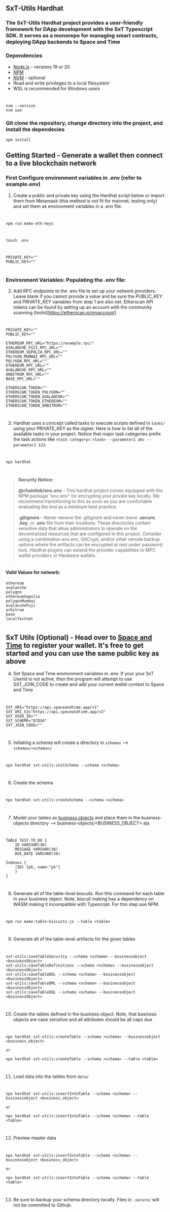## SxT-Utils Hardhat

### The SxT-Utils Hardhat project provides a user-friendly framework for DApp development with the SxT Typescript SDK. It serves as a monorepo for managing smart contracts, deploying DApp backends to Space and Time

### Dependencies

- [Node.js](https://nodejs.org/en) - versions 19 or 20
- [NPM](https://docs.npmjs.com/downloading-and-installing-node-js-and-npm)
- [NVM](https://github.com/nvm-sh/nvm) - optional
- Read and write privileges to a local filesystem
- WSL is recommended for Windows users

#
	nvm --version
	nvm use 

### Git clone the repository, change directory into the project, and install the dependecies 

    npm install

## Getting Started -  Generate a wallet then connect to a live blockchain network 

### First Configure environment variables in .env (refer to example.env)

1. Create a public and private key using the Hardhat script below or import them from Metamask (this method is not fit for mainnet, testing only) and set them as environment variables in a .env file.

#

	npm run make-eth-keys
#
	touch .env
#
	PRIVATE_KEY=""
	PUBLIC_KEY=""
#

### Environment Variables:  Populating the .env file:

2. Add RPC endpoints to the .env file to set up your network providers. Leave blank if you cannot provide a value and be sure the PUBLIC_KEY and PRIVATE_KEY variables from step 1 are also set. Etherscan API tokens can be found by setting up an account with the community scanning (tools)[https://etherscan.io/myaccount]

#
	PRIVATE_KEY=""
	PUBLIC_KEY=""

	ETHEREUM_RPC_URL="https://example.rpc/"
	AVALANCHE_FUJI_RPC_URL=""
	ETHEREUM_SEPOLIA_RPC_URL=""
	POLYGON_MUMBAI_RPC_URL=""
	POLYGON_RPC_URL=""
	ETHEREUM_RPC_URL=""
	AVALANCHE_RPC_URL=""
	ARBITRUM_RPC_URL=""
	BASE_RPC_URL=""

	ETHERSCAN_TOKEN=""
	ETHERSCAN_TOKEN_POLYGON=""
	ETHERSCAN_TOKEN_AVALANCHE=""
	ETHERSCAN_TOKEN_ETHEREUM=""
	ETHERSCAN_TOKEN_ARBITRUM=""
#


###

3. Hardhat uses a concept called tasks to execute scripts defined in `tasks/` using your PRIVATE_KEY as the signer. Here is how to list all of the available tasks in your project. Notice that major task categories prefix the task actions like `<task category>:<task> --parameter1 abc --parameter2 123`.

#
	npx hardhat
#

> <strong>Security Notice:</strong> <br><br>
<strong>@chainlink/enc.env</strong> - This hardhat project comes equipped with the NPM package "enc.env" for encrypting your private key locally. We recommend transitioning to this as soon as you are comfortable evaluating the tool as a minimum best practice. <br><br>
<strong>.gitignore</strong> - Never remove the .gitignore and never move <strong>.secure</strong>, <strong>.key</strong>, or <strong>.env</strong> file from their locations. These directories contain sensitive data that allow administrators to operate on the decentralized resources that are configured in this project. Consider using a combination env.enc, GitCrypt, and/or other remote backup options where the artifacts can be encrypted at rest under password lock. Hardhat plugins can extend the provider capabilities to MPC wallet providers or Hardware wallets.<br><br>


#### Valid Values for network:

	ethereum
	avalanche
	polygon
	ethereumSepolia
	polygonMumbai
	avalancheFuji
	arbitrum
	base
	localTestnet

#

## SxT Utils (Optional) - Head over to [Space and Time](https://app.spaceandtime.ai/) to register your wallet. It's free to get started and you can use the same public key as above

4. Set Space and Time environment variables in .env. If your your SxT UserId is not active, then the program will attempt to use SXT_JOIN_CODE to create and add your current wallet context to Space and Time

#
	SXT_URI="https://api.spaceandtime.app/v1" 
	SXT_URI_V2="https://api.spaceandtime.app/v2"
	SXT_USER_ID=""
	SXT_SCHEME="ECDSA"
	SXT_JOIN_CODE=""
#

5. Initiating a schema will create a directory in `schemas` --> `schemas/<schema>/`

#
	npx hardhat sxt-utils:initSchema --schema <schema> 
#

6. Create the schema 

#
	npx hardhat sxt-utils:createSchema --schema <schema> 
#


7. Model your tables as [business objects](https://dbdiagram.io/d/660439a2ae072629ce1c2156) and place them in the business-objects directory --> business-objects/<BUSINESS_OBJECT>.ejs

#
	TABLE TEST.TO_DO {
    	ID VARCHAR(36)
    	MESSAGE VARCHAR(36)
    	DUE_DATE VARCHAR(36)
    
    Indexes {
        (ID) [pk, name:"pk"]
    	}
  	}	
#

8. Generate all of the table-level biscuits. Run this command for each table in your business object. Note, biscuit making has a dependency on WASM making it incompatible with Typescript. For this step use NPM.

#

	npm run make-table-biscuits-js --table <table>

#

9. Generate all of the table-level artifacts for the given tables

#
	sxt-utils:saveTableSecurity --schema <schema> --businessobject <businessObject>
	sxt-utils:saveTableDefinitions --schema <schema> --businessobject <businessObject>
	sxt-utils:saveTableDDL --schema <schema> --businessobject <businessObject>
	sxt-utils:saveTableDML --schema <schema> --businessobject <businessObject>
	sxt-utils:saveTableDQL --schema <schema> --businessobject <businessObject>
# 

10. Create the tables defined in the business object. Note, that business objects are case sensitive and all attributes should be all caps due

#
	npx hardhat sxt-utils:createTable --schema <schema> --businessobject <business_object>

	or
	
	npx hardhat sxt-utils:createTable --schema <schema> --table <table>
#

11. Load data into the tables from `data/`

#
	npx hardhat sxt-utils:insertIntoTable --schema <schema> --businessobject <business_object>

	or
	
	npx hardhat sxt-utils:insertIntoTable --schema <schema> --table <table>
#

12. Preview master data

#
	npx hardhat sxt-utils:insertIntoTable --schema <schema> --businessobject <business_object>

	or
	
	npx hardhat sxt-utils:insertIntoTable --schema <schema> --table <table>
#

13. Be sure to backup your schema directory locally. Files in `.secure/` will not be committed to Github.
